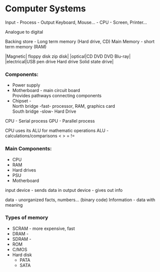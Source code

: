 # Computer Systems

Input - Process - Output
Keyboard, Mouse... - CPU - Screen, Printer...

Analogue to digital

Backing store - Long term memory (Hard drive, CD)
Main Memory - short term memory (RAM)

|Magnetic| floppy disk zip disk|
|optical|CD DVD DVD Blu-ray|
|electrical|USB pen drive Hard drive Solid state drive|

### Components:
* Power supply
* Motherboard - main circuit board  
Provides pathways connecting components
* Chipset -  
North bridge -fast- processor, RAM, graphics card  
South bridge -slow- Hard Drive  

CPU - Serial process 
GPU - Parallel process 

CPU uses its ALU for mathematic operations 
ALU - calculations/comparisons < > = != 

### Main Components: 
* CPU
* RAM
* Hard drives
* PSU
* Motherboard

input device - sends data in 
output device - gives out info

data - unorganized facts, numbers... (binary code) 
Information - data with meaning


### Types of memory
* SCRAM - more expensive, fast
* DRAM -
* SDRAM -
* ROM
* C/MOS
* Hard disk
  * PATA
  * SATA
